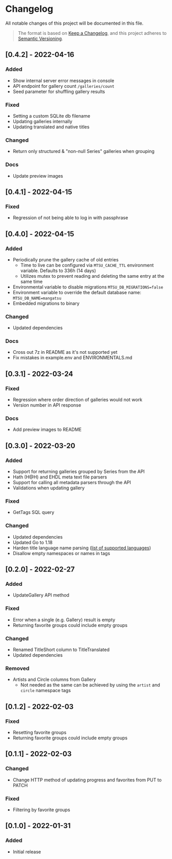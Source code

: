 # Changelog

All notable changes of this project will be documented in this file.

> The format is based on [Keep a Changelog](https://keepachangelog.com/en/1.0.0/), and this project adheres to [Semantic Versioning](https://semver.org/spec/v2.0.0.html).

## [0.4.2] - 2022-04-16

### Added
- Show internal server error messages in console
- API endpoint for gallery count `/galleries/count`
- Seed parameter for shuffling gallery results

### Fixed
- Setting a custom SQLite db filename
- Updating galleries internally
- Updating translated and native titles

### Changed
- Return only structured & "non-null Series" galleries when grouping

### Docs
- Update preview images

## [0.4.1] - 2022-04-15

### Fixed
- Regression of not being able to log in with passphrase

## [0.4.0] - 2022-04-15

### Added
- Periodically prune the gallery cache of old entries
  - Time to live can be configured via `MTSU_CACHE_TTL` environment variable. Defaults to 336h (14 days)
  - Utilizes mutex to prevent reading and deleting the same entry at the same time
- Environmental variable to disable migrations `MTSU_DB_MIGRATIONS=false`
- Environment variable to override the default database name: `MTSU_DB_NAME=mangatsu`
- Embedded migrations to binary

### Changed
- Updated dependencies

### Docs
- Cross out 7z in README as it's not supported yet
- Fix mistakes in example.env and ENVIRONMENTALS.md

## [0.3.1] - 2022-03-24

### Fixed
- Regression where order direction of galleries would not work
- Version number in API response
  
### Docs
- Add preview images to README

## [0.3.0] - 2022-03-20

### Added
- Support for returning galleries grouped by Series from the API
- Hath (H@H) and EHDL meta text file parsers
- Support for calling all metadata parsers through the API
- Validations when updating gallery

### Fixed
- GetTags SQL query

### Changed
- Updated dependencies
- Updated Go to 1.18
- Harden title language name parsing ([list of supported languages](https://github.com/Mangatsu/server/blob/main/pkg/metadata/language.go))
- Disallow empty namespaces or names in tags

## [0.2.0] - 2022-02-27

### Added
- UpdateGallery API method

### Fixed
- Error when a single (e.g. Gallery) result is empty
- Returning favorite groups could include empty groups

### Changed
- Renamed TitleShort column to TitleTranslated
- Updated dependencies

### Removed
- Artists and Circle columns from Gallery
  - Not needed as the same can be achieved by using the `artist` and `circle` namespace tags

## [0.1.2] - 2022-02-03

### Fixed
- Resetting favorite groups
- Returning favorite groups could include empty groups

## [0.1.1] - 2022-02-03
### Changed
- Change HTTP method of updating progress and favorites from PUT to PATCH

### Fixed
- Filtering by favorite groups

## [0.1.0] - 2022-01-31
### Added
- Initial release
